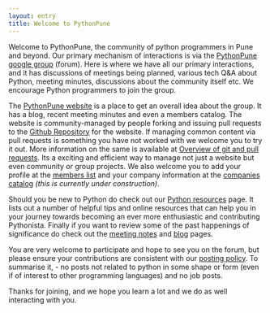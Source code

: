 ```yaml
---
layout: entry
title: Welcome to PythonPune
---
```

Welcome to PythonPune, the community of python programmers in Pune and beyond. Our primary mechanism of interactions is via the [PythonPune google group](http://groups.google.com/group/PythonPune) (forum). Here is where we have all our primary interactions, and it has discussions of meetings being planned, various tech Q&A about Python, meeting minutes, discussions about the community itself etc. We encourage Python programmers to join the group. 

The [PythonPune website](http://pune.python.org.in) is a place to get an overall idea about the group. It has a blog, recent meeting minutes and even a members catalog. The website is community-managed by people forking and issuing pull requests to the [Github Repository](https://github.com/pythonpune/pythonpune.github.com) for the website. If managing common content via pull requests is something you have not worked with we welcome you to try it out. More information on the same is available at [Overview of git and pull requests](/pages/git-and-pull-requests.html). Its a exciting and efficient way to manage not just a website but even community or group projects. We also welcome you to add your profile at the [members list](http://pune.python.org.in/members/) and your company information at the [companies catalog](http://pune.python.org.in/companies) _(this is currently under construction)_. 

Should you be new to Python do check out our [Python resources](http://pune.python.org.in/pages/python-resources.html) page. It lists out a number of helpful tips and online resources that can help you in your journey towards becoming an ever more enthusiastic and contributing Pythonista. Finally if you want to review some of the past happenings of significance do check out the [meeting notes](http://pune.python.org.in/meetings) and [blog](http://pune.python.org.in/blog) pages. 

You are very welcome to participate and hope to see you on the forum, but please ensure your contributions are consistent with our [posting policy](http://pune.python.org.in/pages/posting-policy.html). To summarise it, - no posts not related to python in some shape or form (even if of interest to other programming languages) and no job posts. 

Thanks for joining, and we hope you learn a lot and we do as well interacting with you.
